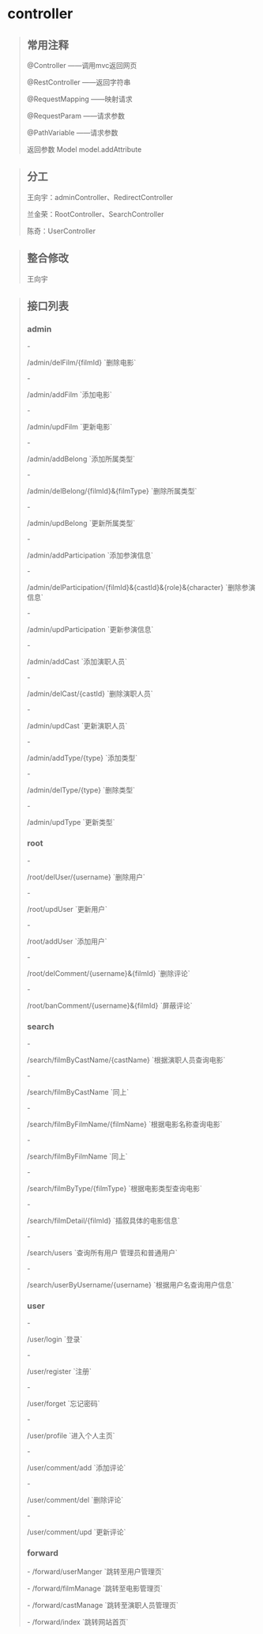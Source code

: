 # controller

> <h2>常用注释</h2>
> <p>@Controller ——调用mvc返回网页</p>
> <p>@RestController ——返回字符串</p>
> <p>@RequestMapping ——映射请求</p>
> <p>@RequestParam ——请求参数</p>
> <p>@PathVariable ——请求参数</p>
> <p>返回参数 Model model.addAttribute</p>

> <h2>分工</h2>
> <p>王向宇：adminController、RedirectController</p>
> <p>兰金荣：RootController、SearchController</p> 
> <p>陈奇：UserController</p>

> <h2>整合修改</h2>
> <p>王向宇</p>

> <h2>接口列表</h2>
> <h3>admin</h3>
> - <p>/admin/delFilm/{filmId} `删除电影`</p>
> - <p>/admin/addFilm `添加电影`</p>
> - <p>/admin/updFilm `更新电影`</p>
> - <p>/admin/addBelong `添加所属类型`</p>
> - <p>/admin/delBelong/{filmId}&{filmType} `删除所属类型`</p>
> - <p>/admin/updBelong `更新所属类型`</p>
> - <p>/admin/addParticipation `添加参演信息`</p>
> - <p>/admin/delParticipation/{filmId}&{castId}&{role}&{character} `删除参演信息`</p>
> - <p>/admin/updParticipation `更新参演信息`</p>
> - <p>/admin/addCast `添加演职人员`</p>
> - <p>/admin/delCast/{castId} `删除演职人员`</p>
> - <p>/admin/updCast `更新演职人员`</p>
> - <p>/admin/addType/{type} `添加类型`</p>
> - <p>/admin/delType/{type} `删除类型`</p>
> - <p>/admin/updType `更新类型`</p>
>
> <h3>root</h3>
> - <p>/root/delUser/{username} `删除用户`</p>
> - <p>/root/updUser `更新用户`</p>
> - <p>/root/addUser `添加用户`</p>
> - <p>/root/delComment/{username}&{filmId} `删除评论`</p>
> - <p>/root/banComment/{username}&{filmId} `屏蔽评论`</p>
>
> <h3>search</h3>
> - <p>/search/filmByCastName/{castName} `根据演职人员查询电影`</p>
> - <p>/search/filmByCastName `同上`</p>
> - <p>/search/filmByFilmName/{filmName} `根据电影名称查询电影`</p>
> - <p>/search/filmByFilmName `同上`</p>
> - <p>/search/filmByType/{filmType} `根据电影类型查询电影`</p>
> - <p>/search/filmDetail/{filmId} `插叙具体的电影信息`</p>
> - <p>/search/users `查询所有用户 管理员和普通用户`</p>
> - <p>/search/userByUsername/{username} `根据用户名查询用户信息`</p>
>
> <h3>user</h3>
> - <p>/user/login `登录`</p>
> - <p>/user/register `注册`</p>
> - <p>/user/forget `忘记密码`</p>
> - <p>/user/profile `进入个人主页`</p>
> - <p>/user/comment/add `添加评论`</p>
> - <p>/user/comment/del `删除评论`</p>
> - <p>/user/comment/upd `更新评论`</p>
>
> <h3>forward</h3>
> - /forward/userManger `跳转至用户管理页`</p>
> - /forward/filmManage `跳转至电影管理页`</p>
> - /forward/castManage `跳转至演职人员管理页`</p>
> - /forward/index `跳转网站首页`</p>